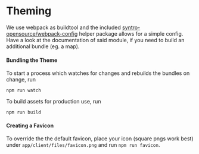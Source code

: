 # Theming

We use webpack as buildtool and the included
[syntro-opensource/webpack-config](https://github.com/syntro-opensource/webpack-config)
helper package allows for a simple config. Have a look at the documentation
of said module, if you need to build an additional bundle (eg. a map).


#### Bundling the Theme
To start a process which watches for changes and rebuilds the bundles on change, run
```
npm run watch
```


To build assets for production use, run
```
npm run build
```


#### Creating a Favicon
To override the the default favicon, place your icon (square pngs work best)
under `app/client/files/favicon.png` and run `npm run favicon`.
